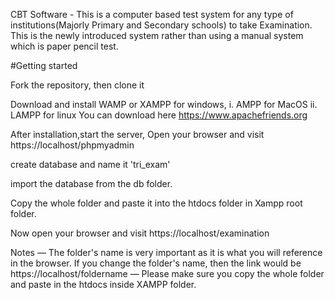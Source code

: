 CBT Software - This is a computer based test system for any type of institutions(Majorly Primary and Secondary schools) to take Examination. This is the newly introduced system rather than using a manual system which is paper pencil test.

#Getting started

Fork the repository, then clone it

Download and install WAMP or XAMPP for windows, i. AMPP for MacOS ii. LAMPP for linux You can download here https://www.apachefriends.org

After installation,start the server, Open your browser and visit https://localhost/phpmyadmin

create database and name it 'tri_exam'

import the database from the db folder.

Copy the whole folder and paste it into the htdocs folder in Xampp root folder.

Now open your browser and visit https://localhost/examination

Notes — The folder's name is very important as it is what you will reference in the browser. If you change the folder's name, then the link would be https://localhost/foldername — Please make sure you copy the whole folder and paste in the htdocs inside XAMPP folder.